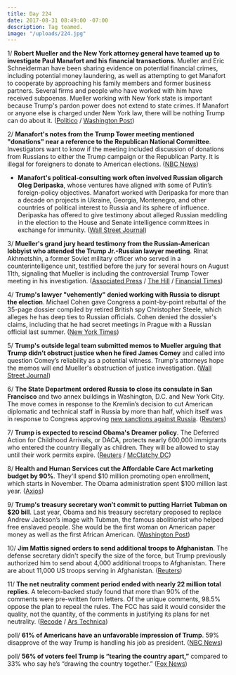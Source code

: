 ```yaml
---
title: Day 224
date: 2017-08-31 08:49:00 -07:00
description: Tag teamed.
image: "/uploads/224.jpg"
---
```


1/ **Robert Mueller and the New York attorney general have teamed up to investigate Paul Manafort and his financial transactions**. Mueller and Eric Schneiderman have been sharing evidence on potential financial crimes, including potential money laundering, as well as attempting to get Manafort to cooperate by approaching his family members and former business partners. Several firms and people who have worked with him have received subpoenas. Mueller working with New York state is important because Trump's pardon power does not extend to state crimes. If Manafort or anyone else is charged under New York law, there will be nothing Trump can do about it. ([Politico](http://www.politico.com/story/2017/08/30/manafort-mueller-probe-attorney-general-242191) / [Washington Post](https://www.washingtonpost.com/news/morning-mix/wp/2017/08/31/trump-and-manafort-get-big-reminder-that-pardon-power-does-not-extend-to-state-crimes/))

2/ **Manafort's notes from the Trump Tower meeting mentioned "donations" near a reference to the Republican National Committee**. Investigators want to know if the meeting included discussion of donations from Russians to either the Trump campaign or the Republican Party. It is illegal for foreigners to donate to American elections. ([NBC News](https://www.nbcnews.com/news/us-news/manafort-notes-russian-meet-contain-cryptic-reference-donations-n797816))

*  **Manafort's political-consulting work often involved Russian oligarch Oleg Deripaska**, whose ventures have aligned with some of Putin’s foreign-policy objectives. Manafort worked with Deripaska for more than a decade on projects in Ukraine, Georgia, Montenegro, and other countries of political interest to Russia and its sphere of influence. Deripaska has offered to give testimony about alleged Russian meddling in the election to the House and Senate intelligence committees in exchange for immunity. ([Wall Street Journal](https://www.wsj.com/articles/paul-manaforts-overseas-political-work-had-a-notable-patron-a-russian-oligarch-1504131910))

3/ **Mueller's grand jury heard testimony from the Russian-American lobbyist who attended the Trump Jr.-Russian lawyer meeting**. Rinat Akhmetshin, a former Soviet military officer who served in a counterintelligence unit, testified before the jury for several hours on August 11th, signaling that Mueller is including the controversial Trump Tower meeting in his investigation. ([Associated Press](https://www.apnews.com/3bdad0490e26494297f70d8dacbf9d7e) / [The Hill](http://thehill.com/homenews/administration/348649-russian-lobbyist-testifies-before-mueller-grand-jury) / [Financial Times](https://www.ft.com/content/eb36aed6-8d87-11e7-a352-e46f43c5825d))

4/ **Trump's lawyer "vehemently" denied working with Russia to disrupt the election**. Michael Cohen gave Congress a point-by-point rebuttal of the 35-page dossier compiled by retired British spy Christopher Steele, which alleges he has deep ties to Russian officials. Cohen denied the dossier's claims, including that he had secret meetings in Prague with a Russian official last summer. ([New York Times](https://www.nytimes.com/2017/08/30/us/politics/trump-russia-michael-cohen.html?_r=0))

5/ **Trump's outside legal team submitted memos to Mueller arguing that Trump didn’t obstruct justice when he fired James Comey** and called into question Comey’s reliability as a potential witness. Trump's attorneys hope the memos will end Mueller's obstruction of justice investigation. ([Wall Street Journal](https://www.wsj.com/articles/trump-attorneys-lay-out-arguments-against-obstruction-of-justice-probe-to-mueller-1504207495))

6/ **The State Department ordered Russia to close its consulate in San Francisco** and two annex buildings in Washington, D.C. and New York City. The move comes in response to the Kremlin’s decision to cut American diplomatic and technical staff in Russia by more than half, which itself was in response to Congress approving [new sanctions against Russia](https://whatthefuckjusthappenedtoday.com/2017/08/02/day-195/#1-trump-signed-the-bill-to-impose-sa). ([Reuters](https://www.reuters.com/article/us-usa-russia-diplomacy-idUSKCN1BB2CY))

7/ **Trump is expected to rescind Obama's Dreamer policy**. The Deferred Action for Childhood Arrivals, or DACA, protects nearly 600,000 immigrants who entered the country illegally as children. They will be allowed to stay until their work permits expire. ([Reuters](https://www.reuters.com/article/us-usa-immigration-daca-idUSKCN1BB2PD) / [McClatchy DC](http://www.mcclatchydc.com/news/politics-government/white-house/article170463687.html))

8/ **Health and Human Services cut the Affordable Care Act marketing budget by 90%**. They'll spend $10 million promoting open enrollment, which starts in November. The Obama administration spent $100 million last year. ([Axios](https://www.axios.com/hhs-cuts-aca-advertising-budget-by-90-percent-2480029656.html))

9/ **Trump's treasury secretary won’t commit to putting Harriet Tubman on $20 bill**. Last year, Obama and his treasury secretary proposed to replace Andrew Jackson’s image with Tubman, the famous abolitionist who helped free enslaved people. She would be the first woman on American paper money as well as the first African American. ([Washington Post](https://www.washingtonpost.com/news/wonk/wp/2017/08/31/trump-treasury-secretary-wont-commit-to-put-harriet-tubman-on-20-bill/))

10/ **Jim Mattis signed orders to send additional troops to Afghanistan**. The defense secretary didn't specify the size of the force, but Trump previously authorized him to send about 4,000 additional troops to Afghanistan. There are about 11,000 US troops serving in Afghanistan. ([Reuters](https://www.reuters.com/article/us-usa-afghanistan-military-idUSKCN1BB2JC))

11/ **The net neutrality comment period ended with nearly 22 million total replies**. A telecom-backed study found that more than 90% of the comments were pre-written form letters. Of the unique comments,  98.5% oppose the plan to repeal the rules. The FCC has said it would consider the quality, not the quantity, of the comments in justifying its plans for net neutrality. ([Recode](https://www.recode.net/2017/8/30/16223210/net-neutrality-fcc-21-million-record-comments-duplicates-suspicious-data) / [Ars Technica](https://arstechnica.com/tech-policy/2017/08/isp-funded-study-finds-huge-support-for-keeping-current-net-neutrality-rules/))

poll/ **61% of Americans have an unfavorable impression of Trump**. 59% disapprove of the way Trump is handling his job as president. ([NBC News](https://www.nbcnews.com/politics/donald-trump/poll-most-oppose-trump-s-pardon-ex-sheriff-arpaio-booting-n797526))

poll/ **56% of voters feel Trump is “tearing the country apart,”** compared to 33% who say he’s “drawing the country together.” ([Fox News](http://www.foxnews.com/politics/2017/08/30/fox-news-poll-voters-mood-sours-56-percent-say-trump-tearing-country-apart.html))